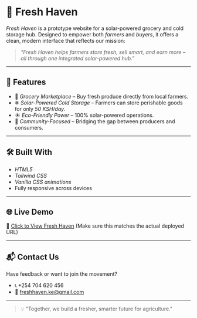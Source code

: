 # 🥬 Fresh Haven

*Fresh Haven* is a prototype website for a solar-powered grocery and cold storage hub. Designed to empower both *farmers* and *buyers*, it offers a clean, modern interface that reflects our mission:

> *"Fresh Haven helps farmers store fresh, sell smart, and earn more – all through one integrated solar-powered hub."*

---

## 🚀 Features

- 🛒 *Grocery Marketplace* – Buy fresh produce directly from local farmers.
- ❄ *Solar-Powered Cold Storage* – Farmers can store perishable goods for only *50 KSH/day*.
- ☀ *Eco-Friendly Power* – 100% solar-powered operations.
- 🤝 *Community-Focused* – Bridging the gap between producers and consumers.

---

## 🛠 Built With

- *HTML5*
- *Tailwind CSS*
- *Vanilla CSS animations*
- Fully responsive across devices

---

## 🌐 Live Demo

🔗 [Click to View Fresh Haven](file:///C:/Users/Students/AppData/Local/Microsoft/Windows/INetCache/IE/7PH60JOP/fresh[1].html) 
(Make sure this matches the actual deployed URL)

---

## 📬 Contact Us

Have feedback or want to join the movement?

- 📞 +254 704 620 456  
- 📧 [freshhaven.ke@gmail.com](mailto:freshhaven.ke@gmail.com)

---

> 💡 "Together, we build a fresher, smarter future for agriculture."
